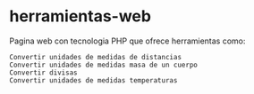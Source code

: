 # herramientas-web
Pagina web con tecnologia PHP que ofrece herramientas como:

    Convertir unidades de medidas de distancias
    Convertir unidades de medidas masa de un cuerpo
    Convertir divisas
    Convertir unidades de medidas temperaturas
